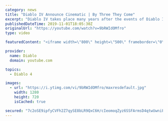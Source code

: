 ```yaml
---
category: news
title: "Diablo IV Announce Cinematic | By Three They Come"
excerpt: "Diablo IV takes place many years after the events of Diablo III, after millions have been slaughtered by the actions of the High Heavens and Burning Hells alike."
publishedDateTime: 2019-11-01T18:05:30Z
originalUrl: "https://youtube.com/watch?v=9bRWIdOMfro"
type: video

featuredContent: "<iframe width=\"800\" height=\"500\" frameborder=\"0\" src=\"https://www.youtube.com/embed/9bRWIdOMfro\" allow=\"accelerometer; autoplay; encrypted-media; gyroscope; picture-in-picture\" allowfullscreen></iframe>"

provider:
  name: Diablo
  domain: youtube.com

topics:
  - Diablo 4

images:
  - url: "https://i.ytimg.com/vi/9bRWIdOMfro/maxresdefault.jpg"
    width: 1280
    height: 720
    isCached: true

secured: "7c2oSE9ipfyCVFh2Z7qySE8bLR9QxC6H/cIeomoqZyz6SSFArmsD4qtwUwniFNG6ReieVq1sTxRPNPkm0YbQa5aCZ7K2wz08fwki4/Mjyl+Ip5JL+XQJ4QaNYMFA3LOGIqQSBWkDd2h+1cixzYA/GchyvNTHVhNVl9Ra2wx9gNLLxS2BPBoNBLxNa6YlnUEmWKPLkuGxoX65kNk21R2CmR0WeZiwkFApBy/PRnPtQ0HZiHvOf9zh8nrmFC9kQFZrewlFSQS8rLG9wW5xjNUk4zXYEVAdQnRmdZTgXHkwsTgVDHb3w0YiX9hzTfK5dJN9q6Py91Masu4/0JLl0tser8i4BcPXDn6Mq+wI1uvhXXOeUp057618K84lCJ5SzZZXPckoucRJke8859pSe0up5jrdCtjXuBP1TRiwe/Vcoee2Xt8hXqgCda/3KBFvixWd;BAv5ufdNoPLxUu2GtTzpyw=="
---
```


